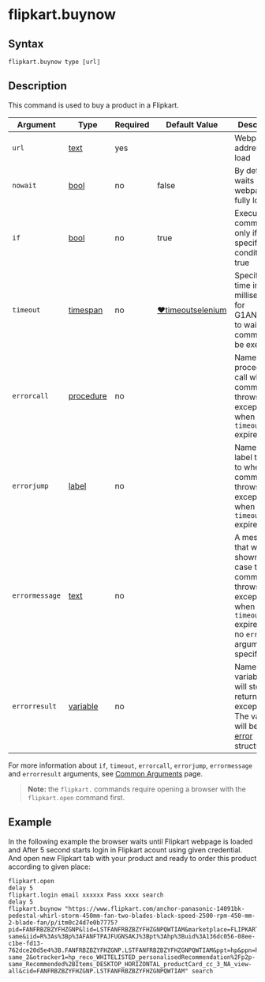 # flipkart.buynow

## Syntax

```G1ANT
flipkart.buynow type ⟦url⟧ 
```

## Description
This command is used to buy a product in a Flipkart.

| Argument | Type | Required | Default Value | Description |
| -------- | ---- | -------- | ------------- | ----------- |
|`url`| [text](https://manual.g1ant.com/link/G1ANT.Language/G1ANT.Language/Structures/TextStructure.md) | yes|  | Webpage address to load |
|`nowait` | [bool](https://manual.g1ant.com/link/G1ANT.Language/G1ANT.Language/Structures/BooleanStructure.md) | no | false | By default, waits until the webpage fully loads |
| `if`           | [bool](https://manual.g1ant.com/link/G1ANT.Language/G1ANT.Language/Structures/BooleanStructure.md) | no       | true                                                        | Executes the command only if a specified condition is true   |
| `timeout`      | [timespan](https://manual.g1ant.com/link/G1ANT.Language/G1ANT.Language/Structures/TimeSpanStructure.md) | no       | [♥timeoutselenium](https://manual.g1ant.com/link/G1ANT.Addon.Selenium/G1ANT.Addon.Selenium/Variables/TimeoutSeleniumVariable.md) | Specifies time in milliseconds for G1ANT.Robot to wait for the command to be executed |
| `errorcall`    | [procedure](https://manual.g1ant.com/link/G1ANT.Language/G1ANT.Language/Structures/ProcedureStructure.md) | no       |                                                             | Name of a procedure to call when the command throws an exception or when a given `timeout` expires |
| `errorjump`    | [label](https://manual.g1ant.com/link/G1ANT.Language/G1ANT.Language/Structures/LabelStructure.md) | no       |                                                             | Name of the label to jump to when the command throws an exception or when a given `timeout` expires |
| `errormessage` | [text](https://manual.g1ant.com/link/G1ANT.Language/G1ANT.Language/Structures/TextStructure.md) | no       |                                                             | A message that will be shown in case the command throws an exception or when a given `timeout` expires, and no `errorjump` argument is specified |
| `errorresult`  | [variable](https://manual.g1ant.com/link/G1ANT.Language/G1ANT.Language/Structures/VariableStructure.md) | no       |                                                             | Name of a variable that will store the returned exception. The variable will be of [error](https://manual.g1ant.com/link/G1ANT.Language/G1ANT.Language/Structures/ErrorStructure.md) structure  |

For more information about `if`, `timeout`, `errorcall`, `errorjump`, `errormessage` and `errorresult` arguments, see [Common Arguments](https://manual.g1ant.com/link/G1ANT.Manual/appendices/common-arguments.md) page.

> **Note:** the `flipkart.` commands require opening a browser with the `flipkart.open` command first.

## Example

In the following example the browser waits until Flipkart webpage is loaded and After 5 second starts login in Flipkart acount using given credential. And open new Flipkart tab with your product and ready to order this product according to given place:

```G1ANT
flipkart.open 
delay 5
flipkart.login email xxxxxx Pass xxxx search
delay 5
flipkart.buynow "https://www.flipkart.com/anchor-panasonic-14091bk-pedestal-whirl-storm-450mm-fan-two-blades-black-speed-2500-rpm-450-mm-2-blade-fan/p/itm0c24d7e0b7775?pid=FANFRBZBZYFHZGNP&lid=LSTFANFRBZBZYFHZGNPQWTIAM&marketplace=FLIPKART&fm=personalisedRecommendation%2Fp2p-same&iid=R%3As%3Bp%3AFANFTPAJFUGNSAKJ%3Bpt%3Ahp%3Buid%3A136dc056-08ee-c1be-fd13-762dce20d5e4%3B.FANFRBZBZYFHZGNP.LSTFANFRBZBZYFHZGNPQWTIAM&ppt=hp&ppn=homepage&ssid=cf7i1e2vrk0000001596649406464&otracker=hp_reco_Recommended%2BItems_3_15.productCard.PMU_V2_Recommended%2BItems_FANFRBZBZYFHZGNP.LSTFANFRBZBZYFHZGNPQWTIAM_personalisedRecommendation%2Fp2p-same_2&otracker1=hp_reco_WHITELISTED_personalisedRecommendation%2Fp2p-same_Recommended%2BItems_DESKTOP_HORIZONTAL_productCard_cc_3_NA_view-all&cid=FANFRBZBZYFHZGNP.LSTFANFRBZBZYFHZGNPQWTIAM" search

```
